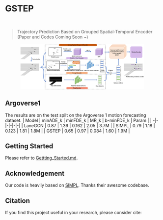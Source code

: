 # GSTEP
<br/>

> Trajectory Prediction Based on Grouped Spatial-Temporal Encoder (Paper and Codes Coming Soon ~) 

<p align='center'>
<img src="./docs/framework.png" width='80%'/>
</p>

## Argoverse1

The results are  on the test spilt on the Argoverse 1 motion forecasting dataset.
| Model | minADE_k | minFDE_k | MR_k |  b-minFDE_k  |  Param |
| -|-|-|-|-|-|
| LaneGCN |  0.87  | 1.36 | 0.162 | 2.05  |  3.7M  |
| SIMPL |  0.79  | 1.18 | 0.123 |  1.81 |  1.8M  |
| GSTEP |  0.65  | 0.97 | 0.084 |  1.60  |  1.9M  |

## Getting Started
Please refer to [Gettting_Started.md](docs/Gettting_Started.md).


## Acknowledgement

Our code is heavily based on [SIMPL](https://github.com/Nicer030/GSTEP/edit/main/). Thanks their awesome codebase.


## Citation

If you find this project useful in your research, please consider cite:
```

```
